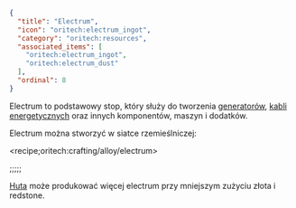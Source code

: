 ```json
{
  "title": "Electrum",
  "icon": "oritech:electrum_ingot",
  "category": "oritech:resources",
  "associated_items": [
    "oritech:electrum_ingot",
    "oritech:electrum_dust"
  ],
  "ordinal": 8
}
```

Electrum to podstawowy stop, który służy do tworzenia [generatorów](^oritech:logistics/generators), [kabli energetycznych](^oritech:logistics/energy) oraz innych komponentów, maszyn i dodatków.

Electrum można stworzyć w siatce rzemieślniczej:

<recipe;oritech:crafting/alloy/electrum>

;;;;;

[Huta](^oritech:processing/foundry) może produkować więcej electrum przy mniejszym zużyciu złota i redstone.
